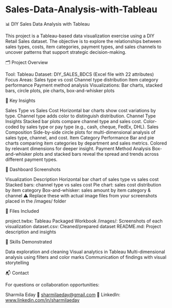 # Sales-Data-Analysis-with-Tableau

📊 DIY Sales Data Analysis with Tableau

This project is a Tableau-based data visualization exercise using a DIY Retail Sales dataset. The objective is to explore the relationships between sales types, costs, item categories, payment types, and sales channels to uncover patterns that support strategic decision-making.

🗂️ Project Overview

Tool: Tableau
Dataset: DIY_SALES_BDCS (Excel file with 22 attributes)
Focus Areas:
Sales type vs cost
Channel type distribution
Item category performance
Payment method analysis
Visualizations: Bar charts, stacked bars, circle plots, pie charts, box-and-whisker plots

📌 Key Insights

Sales Type vs Sales Cost
Horizontal bar charts show cost variations by type.
Channel type adds color to distinguish distribution.
Channel Type Insights
Stacked bar plots compare channel type and sales cost.
Color-coded by sales type or pay type (e.g., cash, cheque, FedEx, DHL).
Sales Composition
Side-by-side circle plots for multi-dimensional analysis of sales type, channel, and cost.
Item Category Performance
Bar and pie charts comparing item categories by department and sales metrics.
Colored by relevant dimensions for deeper insight.
Payment Method Analysis
Box-and-whisker plots and stacked bars reveal the spread and trends across different payment types.

📸 Dashboard Screenshots

Visualization	Description
Horizontal bar chart of sales type vs sales cost
Stacked bars: channel type vs sales cost
Pie chart: sales cost distribution by item category
Box-and-whisker: sales amount by item category & channel
⚠️ Replace these with actual image files from your screenshots placed in the /images/ folder

📁 Files Included

project.twbx: Tableau Packaged Workbook
/images/: Screenshots of each visualization
dataset.csv: Cleaned/prepared dataset
README.md: Project description and insights

🧠 Skills Demonstrated

Data exploration and cleaning
Visual analytics in Tableau
Multi-dimensional analysis using filters and color marks
Communication of findings with visual storytelling

📬 Contact

For questions or collaboration opportunities:

Sharmila Eday
📧 sharmilaeday@gmail.com
💼 LinkedIn: www.linkedin.com/in/sharmilaeday

